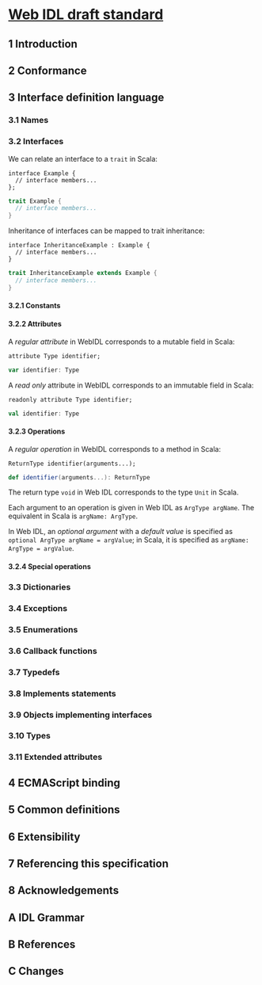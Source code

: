 
# [Web IDL draft standard](http://heycam.github.io/webidl/)

## 1 Introduction

## 2 Conformance

## 3 Interface definition language

### 3.1 Names

### 3.2 Interfaces

We can relate an interface to a `trait` in Scala:

```webidl
interface Example {
  // interface members...
};
```

```scala
trait Example {
  // interface members...
}
```

Inheritance of interfaces can be mapped to trait inheritance:

```webidl
interface InheritanceExample : Example {
  // interface members...
}
```

```scala
trait InheritanceExample extends Example {
  // interface members...
}
```

#### 3.2.1 Constants

#### 3.2.2 Attributes

A _regular attribute_ in WebIDL corresponds to a mutable field in
Scala:

```webidl
attribute Type identifier;
```

```scala
var identifier: Type
```

A _read only_ attribute in WebIDL corresponds to an immutable field in
Scala:

```webidl
readonly attribute Type identifier;
```

```scala
val identifier: Type
```

#### 3.2.3 Operations

A _regular operation_ in WebIDL corresponds to a method in Scala:

```webidl
ReturnType identifier(arguments...);
```

```scala
def identifier(arguments...): ReturnType
```

The return type `void` in Web IDL corresponds to the type `Unit` in
Scala.

Each argument to an operation is given in Web IDL as `ArgType
argName`. The equivalent in Scala is `argName: ArgType`.

In Web IDL, an _optional argument_ with a _default value_ is specified
as `optional ArgType argName = argValue`; in Scala, it is specified as
`argName: ArgType = argValue`.

#### 3.2.4 Special operations

### 3.3 Dictionaries

### 3.4 Exceptions

### 3.5 Enumerations

### 3.6 Callback functions

### 3.7 Typedefs

### 3.8 Implements statements

### 3.9 Objects implementing interfaces

### 3.10 Types

### 3.11 Extended attributes

## 4 ECMAScript binding

## 5 Common definitions

## 6 Extensibility

## 7 Referencing this specification

## 8 Acknowledgements

## A IDL Grammar

## B References

## C Changes
